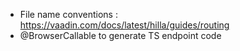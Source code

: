 - File name conventions : https://vaadin.com/docs/latest/hilla/guides/routing
- @BrowserCallable to generate TS endpoint code